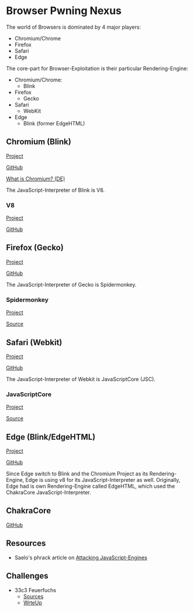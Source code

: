 Browser Pwning Nexus
===

The world of Browsers is dominated by 4 major players:
*   Chromium/Chrome
*   Firefox
*   Safari
*   Edge

The core-part for Browser-Exploitation is their particular Rendering-Engine:
*   Chromium/Chrome:
    *   Blink
*   Firefox
    *   Gecko   
*   Safari
    *   WebKit  
*   Edge
    *   Blink (former EdgeHTML)



## Chromium (Blink)

[Project](https://www.chromium.org/blink)

[GitHub](https://github.com/chromium/chromium)

[What is Chromium? (DE)](https://www.heise.de/newsticker/meldung/Chrome-und-Chromium-Was-sind-eigentlich-die-Unterschiede-4245456.html)

The JavaScript-Interpreter of Blink is V8.

### V8

[Project](https://v8.dev/)

[GitHub](https://github.com/v8/v8)




## Firefox (Gecko)

[Project](https://developer.mozilla.org/en-US/docs/Mozilla/Gecko)

[GitHub](https://github.com/mozilla/gecko-dev)


The JavaScript-Interpreter of Gecko is Spidermonkey.

### Spidermonkey

[Project](https://developer.mozilla.org/en-US/docs/Mozilla/Projects/SpiderMonkey)

[Source](https://developer.mozilla.org/en-US/docs/Mozilla/Projects/SpiderMonkey/Getting_SpiderMonkey_source_code)




## Safari (Webkit)

[Project](https://webkit.org/)

[GitHub](https://github.com/WebKit/webkit)


The JavaScript-Interpreter of Webkit is JavaScriptCore (JSC).

### JavaScriptCore

[Project](https://developer.apple.com/documentation/javascriptcore)

[Source](https://github.com/WebKit/webkit/tree/master/Source/JavaScriptCore)




## Edge (Blink/EdgeHTML)

[Project](https://www.microsoft.com/en-us/windows/microsoft-edge)

[GitHub](https://github.com/MicrosoftEdge)


Since Edge switch to Blink and the Chromium Project as its Rendering-Engine, Edge is using v8 for its JavaScript-Interpreter as well.
Originally, Edge had is own Rendering-Engine called EdgeHTML, which used the ChakraCore JavaScript-Interpreter.

## ChakraCore


[GitHub](https://github.com/Microsoft/ChakraCore)


## Resources

* Saelo's phrack article on [Attacking JavaScript-Engines](http://www.phrack.org/papers/attacking_javascript_engines.html)


## Challenges

* 33c3 Feuerfuchs
    *   [Sources](https://github.com/saelo/feuerfuchs)
    *   [WrteUp](https://bruce30262.github.io/Learning-browser-exploitation-via-33C3-CTF-feuerfuchs-challenge/)
